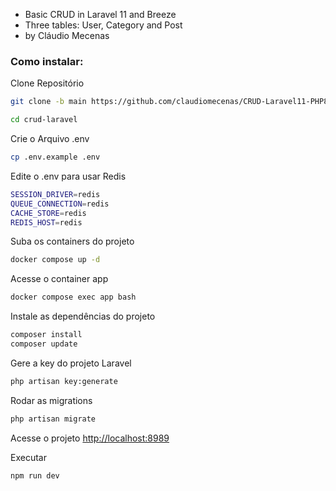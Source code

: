 
- Basic CRUD in Laravel 11 and Breeze
- Three tables: User, Category and Post
- by Cláudio Mecenas

### Como instalar:
Clone Repositório
```sh
git clone -b main https://github.com/claudiomecenas/CRUD-Laravel11-PHP8.git crud-laravel
```
```sh
cd crud-laravel
```

Crie o Arquivo .env
```sh
cp .env.example .env
```

Edite o .env para usar Redis
```sh
SESSION_DRIVER=redis
QUEUE_CONNECTION=redis  
CACHE_STORE=redis  
REDIS_HOST=redis  
```

Suba os containers do projeto
```sh
docker compose up -d
```

Acesse o container app
```sh
docker compose exec app bash
```


Instale as dependências do projeto
```sh
composer install
composer update
```

Gere a key do projeto Laravel
```sh
php artisan key:generate
```

Rodar as migrations
```sh
php artisan migrate
```

Acesse o projeto
[http://localhost:8989](http://localhost:8989)

Executar
```sh
npm run dev
```
